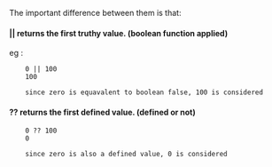 The important difference between them is that:

#### || returns the first truthy value. (boolean function applied)

eg  :

        0 || 100
        100

        since zero is equavalent to boolean false, 100 is considered
        
        
#### ?? returns the first defined value. (defined or not)

        0 ?? 100
        0
        
        since zero is also a defined value, 0 is considered
